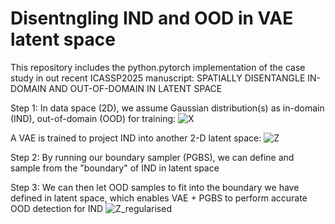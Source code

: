# Disentngling IND and OOD in VAE latent space
This repository includes the python.pytorch implementation of the case study in out recent ICASSP2025 manuscript:
SPATIALLY DISENTANGLE IN-DOMAIN AND OUT-OF-DOMAIN IN LATENT SPACE

Step 1:
In data space (2D), we assume Gaussian distribution(s) as in-domain (IND), out-of-domain (OOD) for training:
![X](https://github.com/user-attachments/assets/f6a86d93-050a-460c-8b95-59239dea3595)

A VAE is trained to project IND into another 2-D latent space:
![Z](https://github.com/user-attachments/assets/215b24b6-97a5-4811-a9bf-85d2c13430e0)


Step 2:
By running our boundary sampler (PGBS), we can define and sample from the "boundary" of IND in latent space

Step 3:
We can then let OOD samples to fit into the boundary we have defined in latent space, which enables VAE + PGBS to perform accurate OOD detection for IND
![Z_regularised](https://github.com/user-attachments/assets/b461142f-bbc6-4aaa-9168-668ba66a8ecb)

